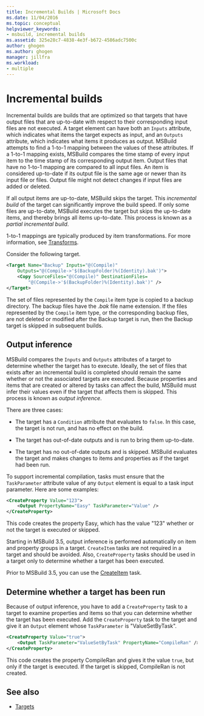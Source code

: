 ```yaml
---
title: Incremental Builds | Microsoft Docs
ms.date: 11/04/2016
ms.topic: conceptual
helpviewer_keywords:
- msbuild, incremental builds
ms.assetid: 325e28c7-4838-4e3f-b672-4586adc7500c
author: ghogen
ms.author: ghogen
manager: jillfra
ms.workload:
- multiple
---
```

# Incremental builds

Incremental builds are builds that are optimized so that targets that have output files that are up-to-date with respect to their corresponding input files are not executed. A target element can have both an `Inputs` attribute, which indicates what items the target expects as input, and an `Outputs` attribute, which indicates what items it produces as output. MSBuild attempts to find a 1-to-1 mapping between the values of these attributes. If a 1-to-1 mapping exists, MSBuild compares the time stamp of every input item to the time stamp of its corresponding output item. Output files that have no 1-to-1 mapping are compared to all input files. An item is considered up-to-date if its output file is the same age or newer than its input file or files.
Output file might not detect changes if input files are added or deleted.

If all output items are up-to-date, MSBuild skips the target. This *incremental build* of the target can significantly improve the build speed. If only some files are up-to-date, MSBuild executes the target but skips the up-to-date items, and thereby brings all items up-to-date. This process is known as a *partial incremental build*.

1-to-1 mappings are typically produced by item transformations. For more information, see [Transforms](../msbuild/msbuild-transforms.md).

 Consider the following target.

```xml
<Target Name="Backup" Inputs="@(Compile)"
    Outputs="@(Compile->'$(BackupFolder)%(Identity).bak')">
    <Copy SourceFiles="@(Compile)" DestinationFiles=
        "@(Compile->'$(BackupFolder)%(Identity).bak')" />
</Target>
```

The set of files represented by the `Compile` item type is copied to a backup directory. The backup files have the *.bak* file name extension. If the files represented by the `Compile` item type, or the corresponding backup files, are not deleted or modified after the Backup target is run, then the Backup target is skipped in subsequent builds.

## Output inference

MSBuild compares the `Inputs` and `Outputs` attributes of a target to determine whether the target has to execute. Ideally, the set of files that exists after an incremental build is completed should remain the same whether or not the associated targets are executed. Because properties and items that are created or altered by tasks can affect the build, MSBuild must infer their values even if the target that affects them is skipped. This process is known as *output inference*.

There are three cases:

- The target has a `Condition` attribute that evaluates to `false`. In this case, the target is not run, and has no effect on the build.

- The target has out-of-date outputs and is run to bring them up-to-date.

- The target has no out-of-date outputs and is skipped. MSBuild evaluates the target and makes changes to items and properties as if the target had been run.

To support incremental compilation, tasks must ensure that the `TaskParameter` attribute value of any `Output` element is equal to a task input parameter. Here are some examples:

```xml
<CreateProperty Value="123">
    <Output PropertyName="Easy" TaskParameter="Value" />
</CreateProperty>
```

This code creates the property Easy, which has the value "123" whether or not the target is executed or skipped.

Starting in MSBuild 3.5, output inference is performed automatically on item and property groups in a target. `CreateItem` tasks are not required in a target and should be avoided. Also, `CreateProperty` tasks should be used in a target only to determine whether a target has been executed.

Prior to MSBuild 3.5, you can use the [CreateItem](../msbuild/createitem-task.md) task.

## Determine whether a target has been run

Because of output inference, you have to add a `CreateProperty` task to a target to examine properties and items so that you can determine whether the target has been executed. Add the `CreateProperty` task to the target and give it an `Output` element whose `TaskParameter` is "ValueSetByTask".

```xml
<CreateProperty Value="true">
    <Output TaskParameter="ValueSetByTask" PropertyName="CompileRan" />
</CreateProperty>
```

This code creates the property CompileRan and gives it the value `true`, but only if the target is executed. If the target is skipped, CompileRan is not created.

## See also
- [Targets](../msbuild/msbuild-targets.md)
